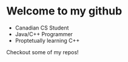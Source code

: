 # Welcome to my github
- Canadian CS Student
- Java/C++ Programmer
- Proptetually learning C++

Checkout some of my repos!
